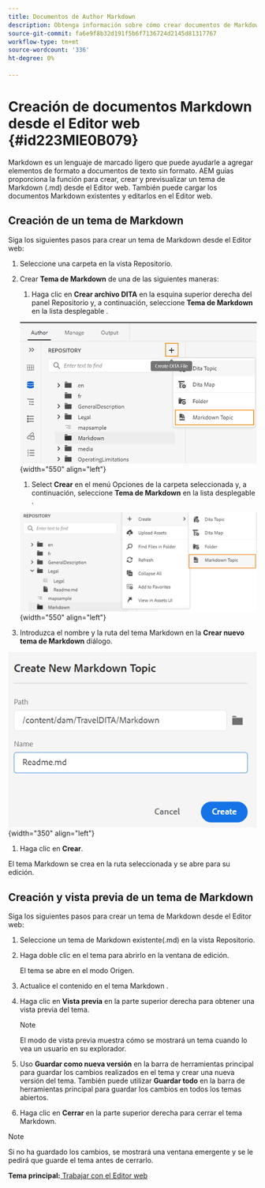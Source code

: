 ```yaml
---
title: Documentos de Author Markdown
description: Obtenga información sobre cómo crear documentos de Markdown
source-git-commit: fa6e9f8b32d191f5b6f7136724d2145d81317767
workflow-type: tm+mt
source-wordcount: '336'
ht-degree: 0%

---
```



# Creación de documentos Markdown desde el Editor web {#id223MIE0B079}

Markdown es un lenguaje de marcado ligero que puede ayudarle a agregar elementos de formato a documentos de texto sin formato. AEM guías proporciona la función para crear, crear y previsualizar un tema de Markdown \(.md\) desde el Editor web. También puede cargar los documentos Markdown existentes y editarlos en el Editor web.

## Creación de un tema de Markdown

Siga los siguientes pasos para crear un tema de Markdown desde el Editor web:

1. Seleccione una carpeta en la vista Repositorio.
1. Crear **Tema de Markdown** de una de las siguientes maneras:
   1. Haga clic en **Crear archivo DITA** en la esquina superior derecha del panel Repositorio y, a continuación, seleccione **Tema de Markdown** en la lista desplegable .

   ![](images/create-markdown-dita-topic.png){width="550" align="left"}

   1. Select **Crear** en el menú Opciones de la carpeta seleccionada y, a continuación, seleccione **Tema de Markdown** en la lista desplegable .

   ![](images/create-markdown-options-menu.png){width="550" align="left"}

1. Introduzca el nombre y la ruta del tema Markdown en la **Crear nuevo tema de Markdown** diálogo.

![](images/create-markdown-dialog.png){width="350" align="left"}

1. Haga clic en **Crear**.

El tema Markdown se crea en la ruta seleccionada y se abre para su edición.

## Creación y vista previa de un tema de Markdown

Siga los siguientes pasos para crear un tema de Markdown desde el Editor web:

1. Seleccione un tema de Markdown existente\(.md\) en la vista Repositorio.
1. Haga doble clic en el tema para abrirlo en la ventana de edición.

   El tema se abre en el modo Origen.

1. Actualice el contenido en el tema Markdown .
1. Haga clic en **Vista previa** en la parte superior derecha para obtener una vista previa del tema.

   >[!NOTE]
   >
   > El modo de vista previa muestra cómo se mostrará un tema cuando lo vea un usuario en su explorador.

1. Uso **Guardar como nueva versión** en la barra de herramientas principal para guardar los cambios realizados en el tema y crear una nueva versión del tema. También puede utilizar **Guardar todo** en la barra de herramientas principal para guardar los cambios en todos los temas abiertos.

1. Haga clic en **Cerrar** en la parte superior derecha para cerrar el tema Markdown.

>[!NOTE]
>
> Si no ha guardado los cambios, se mostrará una ventana emergente y se le pedirá que guarde el tema antes de cerrarlo.

**Tema principal:**[ Trabajar con el Editor web](web-editor.md)

